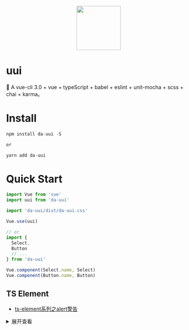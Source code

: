 <p align="center">
  <img width="120" src="https://user-images.githubusercontent.com/59645426/180124002-9ae887a0-124e-419d-bb8c-c796baf02d52.png">
</p>

# uui

🖖 A vue-cli 3.0 + vue + typeScript + babel + eslint + unit-mocha + scss + chai + karma。

# Install

```js
npm install da-uui -S

or

yarn add da-uui
```

# Quick Start

```js
import Vue from 'vue'
import uui from 'da-uui'

import 'da-uui/dist/da-uui.css'

Vue.use(uui)

// or
import {
  Select,
  Button
  // ...
} from 'da-uui'

Vue.component(Select.name, Select)
Vue.component(Button.name, Button)
```

## TS Element

- [ts-element系列之alert警告]()

<details>
<summary>展开查看</summary>

```js
// 导入ElementUIComponent组件类型
import { ElementUIComponent } from './component'

// 警告类型
// 主题type
export type AlertType = 'success' | 'warning' | 'info' | 'error'
// effect选择提供的主题
export type AlertEffect = 'dark' | 'light'

/** 警告组件 */
export declare class ElAlert extends ElementUIComponent {
  /** 标题 */
  title: string

  /** 组件主题 */
  type: AlertType

  /** 描述性文本，也可以通过默认槽 */
  description: string

  /** 是否可关闭 */
  closable: boolean

  /** 是否将文本居中 */
  center: boolean

  /** 自定义关闭按钮文本 */
  closeText: string

  /** 显示类型图标 */
  showIcon: boolean

  /** 选择提供的主题 */
  effect: AlertEffect
}
```

<details>

## License

[MIT License](https://github.com/webVueBlog/uui/blob/master/LICENSE)
